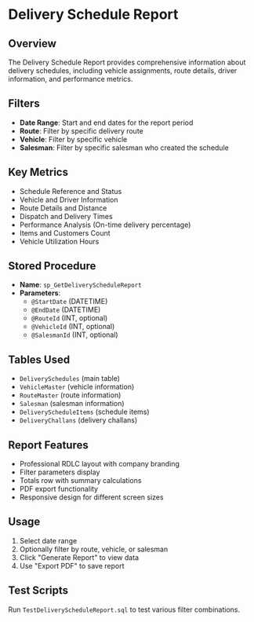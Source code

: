 # Delivery Schedule Report

## Overview
The Delivery Schedule Report provides comprehensive information about delivery schedules, including vehicle assignments, route details, driver information, and performance metrics.

## Filters
- **Date Range**: Start and end dates for the report period
- **Route**: Filter by specific delivery route
- **Vehicle**: Filter by specific vehicle
- **Salesman**: Filter by specific salesman who created the schedule

## Key Metrics
- Schedule Reference and Status
- Vehicle and Driver Information
- Route Details and Distance
- Dispatch and Delivery Times
- Performance Analysis (On-time delivery percentage)
- Items and Customers Count
- Vehicle Utilization Hours

## Stored Procedure
- **Name**: `sp_GetDeliveryScheduleReport`
- **Parameters**: 
  - `@StartDate` (DATETIME)
  - `@EndDate` (DATETIME)
  - `@RouteId` (INT, optional)
  - `@VehicleId` (INT, optional)
  - `@SalesmanId` (INT, optional)

## Tables Used
- `DeliverySchedules` (main table)
- `VehicleMaster` (vehicle information)
- `RouteMaster` (route information)
- `Salesman` (salesman information)
- `DeliveryScheduleItems` (schedule items)
- `DeliveryChallans` (delivery challans)

## Report Features
- Professional RDLC layout with company branding
- Filter parameters display
- Totals row with summary calculations
- PDF export functionality
- Responsive design for different screen sizes

## Usage
1. Select date range
2. Optionally filter by route, vehicle, or salesman
3. Click "Generate Report" to view data
4. Use "Export PDF" to save report

## Test Scripts
Run `TestDeliveryScheduleReport.sql` to test various filter combinations.
